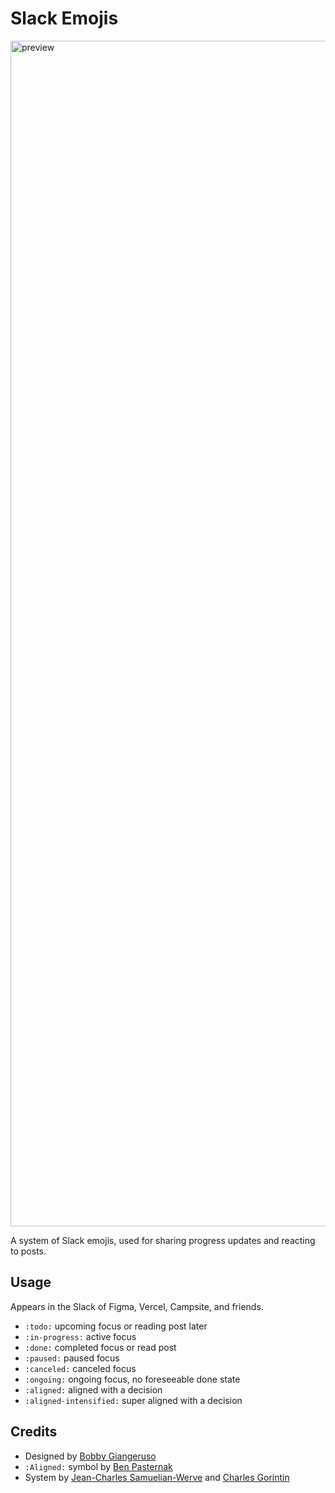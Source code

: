 # Slack Emojis
<img width="1897" alt="preview" src="https://github.com/user-attachments/assets/e6fe3ea6-5922-4cbc-8124-71f376cb869e">


A system of Slack emojis, used for sharing progress updates and reacting to posts.

## Usage
Appears in the Slack of Figma, Vercel, Campsite, and friends.
- `:todo:` upcoming focus or reading post later
- `:in-progress:` active focus
- `:done:` completed focus or read post
- `:paused:` paused focus
- `:canceled:` canceled focus
- `:ongoing:` ongoing focus, no foreseeable done state
- `:aligned:` aligned with a decision
- `:aligned-intensified:` super aligned with a decision

## Credits
- Designed by [Bobby Giangeruso](https://x.com/_bgian)
- `:Aligned:` symbol by [Ben Pasternak](https://x.com/pasternak)
- System by [Jean-Charles Samuelian-Werve](https://x.com/jcsamuelian) and [Charles Gorintin](https://x.com/Gorintic)
